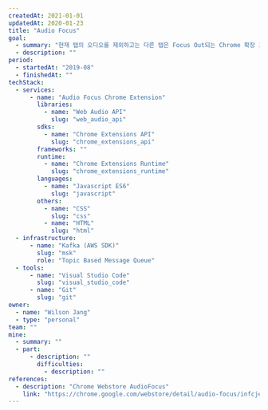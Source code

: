 ```yaml
---
createdAt: 2021-01-01
updatedAt: 2020-01-23
title: "Audio Focus"
goal:
  - summary: "현재 탭의 오디오를 제외하고는 다른 탭은 Focus Out되는 Chrome 확장 프로그램"
  - description: ""
period:
  - startedAt: "2019-08"
  - finishedAt: ""
techStack:
  - services:
      - name: "Audio Focus Chrome Extension"
        libraries:
          - name: "Web Audio API"
            slug: "web_audio_api"
        sdks:
          - name: "Chrome Extensions API"
            slug: "chrome_extensions_api"
        frameworks: ""
        runtime:
          - name: "Chrome Extensions Runtime"
            slug: "chrome_extensions_runtime"
        languages:
          - name: "Javascript ES6"
            slug: "javascript"
        others:
          - name: "CSS"
            slug: "css"
          - name: "HTML"
            slug: "html"
  - infrastructure:
      - name: "Kafka (AWS SDK)"
        slug: "msk"
        role: "Topic Based Message Queue"
  - tools:
      - name: "Visual Studio Code"
        slug: "visual_studio_code"
      - name: "Git"
        slug: "git"
owner:
  - name: "Wilson Jang"
  - type: "personal"
team: ""
mine:
  - summary: ""
  - part:
      - description: ""
        difficulties:
          - description: ""
references:
  - description: "Chrome Webstore AudioFocus"
    link: "https://chrome.google.com/webstore/detail/audio-focus/infcjelggnojlbdpohedhilpoghapmim?utm_source=chrome-ntp-icon"
---
```

